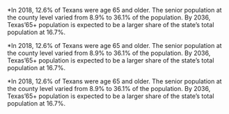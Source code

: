 *In 2018, 12.6% of Texans were age 65 and older. The senior population at the county level varied from 8.9% to 36.1% of the population.  By 2036, Texas’65+ population is expected to be a larger share of the state’s total population at 16.7%.

*In 2018, 12.6% of Texans were age 65 and older. The senior population at the county level varied from 8.9% to 36.1% of the population.  By 2036, Texas’65+ population is expected to be a larger share of the state’s total population at 16.7%.

*In 2018, 12.6% of Texans were age 65 and older. The senior population at the county level varied from 8.9% to 36.1% of the population.  By 2036, Texas’65+ population is expected to be a larger share of the state’s total population at 16.7%.
